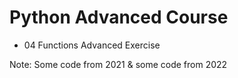 # Python Advanced Course
- 04 Functions Advanced Exercise

Note: Some code from 2021 & some code from 2022
